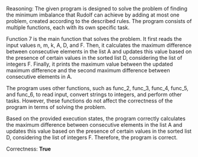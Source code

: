 Reasoning: 
The given program is designed to solve the problem of finding the minimum imbalance that Rudolf can achieve by adding at most one problem, created according to the described rules. The program consists of multiple functions, each with its own specific task.

Function 7 is the main function that solves the problem. It first reads the input values n, m, k, A, D, and F. Then, it calculates the maximum difference between consecutive elements in the list A and updates this value based on the presence of certain values in the sorted list D, considering the list of integers F. Finally, it prints the maximum value between the updated maximum difference and the second maximum difference between consecutive elements in A.

The program uses other functions, such as func_2, func_3, func_4, func_5, and func_6, to read input, convert strings to integers, and perform other tasks. However, these functions do not affect the correctness of the program in terms of solving the problem.

Based on the provided execution states, the program correctly calculates the maximum difference between consecutive elements in the list A and updates this value based on the presence of certain values in the sorted list D, considering the list of integers F. Therefore, the program is correct.

Correctness: **True**
